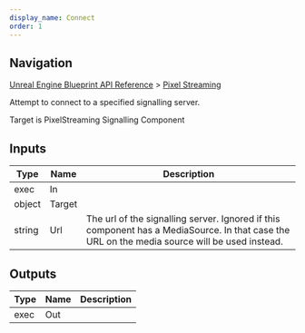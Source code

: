 ```yaml
---
display_name: Connect
order: 1
---
```

## Navigation

[Unreal Engine Blueprint API Reference](https://dev.epicgames.com/documentation/en-us/unreal-engine/BlueprintAPI) > [Pixel Streaming](https://dev.epicgames.com/documentation/en-us/unreal-engine/BlueprintAPI/PixelStreaming)

Attempt to connect to a specified signalling server.

Target is PixelStreaming Signalling Component

## Inputs

| Type | Name | Description |
| --- | --- | --- |
| exec | In |  |
| object | Target |  |
| string | Url | The url of the signalling server. Ignored if this component has a MediaSource. In that case the URL on the media source will be used instead. |

## Outputs

| Type | Name | Description |
| --- | --- | --- |
| exec | Out |  |
